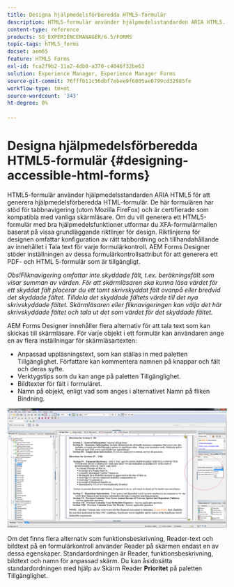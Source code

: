 ```yaml
---
title: Designa hjälpmedelsförberedda HTML5-formulär
description: HTML5-formulär använder hjälpmedelsstandarden ARIA HTML5. Dessa formulär har stöd för fliknavigering och är certifierade att vara kompatibla med vanliga skärmläsare.
content-type: reference
products: SG_EXPERIENCEMANAGER/6.5/FORMS
topic-tags: hTML5_forms
docset: aem65
feature: HTML5 Forms
exl-id: fca2f9b2-11a2-4db0-a370-c4046f32be63
solution: Experience Manager, Experience Manager Forms
source-git-commit: 76fffb11c56dbf7ebee9f6805ae0799cd32985fe
workflow-type: tm+mt
source-wordcount: '343'
ht-degree: 0%

---
```


# Designa hjälpmedelsförberedda HTML5-formulär {#designing-accessible-html-forms}

HTML5-formulär använder hjälpmedelsstandarden ARIA HTML5 för att generera hjälpmedelsförberedda HTML-formulär. De här formulären har stöd för tabbnavigering (utom Mozilla FireFox) och är certifierade som kompatibla med vanliga skärmläsare. Om du vill generera ett HTML5-formulär med bra hjälpmedelsfunktioner utformar du XFA-formulärmallen baserat på vissa grundläggande riktlinjer för design. Riktlinjerna för designen omfattar konfiguration av rätt tabbordning och tillhandahållande av innehållet i Tala text för varje formulärkontroll. AEM Forms Designer stöder inställningen av dessa formulärkontrollsattribut för att generera ett PDF- och HTML 5-formulär som är tillgängligt.

*Obs!Fliknavigering omfattar inte skyddade fält, t.ex. beräkningsfält som visar summan av värden. För att skärmläsaren ska kunna läsa värdet för ett skyddat fält placerar du ett tomt skrivskyddat fält ovanpå eller bredvid det skyddade fältet. Tilldela det skyddade fältets värde till det nya skrivskyddade fältet. Skärmläsaren eller fliknavigeringen kan välja det här skrivskyddade fältet och tala ut det som värdet för det skyddade fältet.*

AEM Forms Designer innehåller flera alternativ för att tala text som kan skickas till skärmläsare. För varje objekt i ett formulär kan användaren ange en av flera inställningar för skärmläsartexten:

* Anpassad uppläsningstext, som kan ställas in med paletten Tillgänglighet. Författare kan kommentera namnen på knappar och fält och deras syfte.
* Verktygstips som du kan ange på paletten Tillgänglighet.
* Bildtexter för fält i formuläret.
* Namn på objekt, enligt vad som anges i alternativet Namn på fliken Bindning.

![hjälpmedel](assets/accessibility.png)

Om det finns flera alternativ som funktionsbeskrivning, Reader-text och bildtext på en formulärkontroll använder Reader på skärmen endast en av dessa egenskaper. Standardordningen är Reader, funktionsbeskrivning, bildtext och namn för anpassad skärm. Du kan åsidosätta standardordningen med hjälp av Skärm Reader **Prioritet** på paletten Tillgänglighet.
